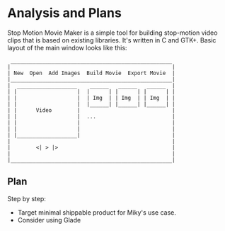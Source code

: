 Analysis and Plans
==================

Stop Motion Movie Maker is a simple tool for building stop-motion
video clips that is based on existing libraries. It's written in C and
GTK+. Basic layout of the main window looks like this:

```
 ___________________________________________________
|                                                   |
| New  Open  Add Images  Build Movie  Export Movie  |
|___________________________________________________|
|  ___________________    ______   ______   ______  |
| |                   |  |      | |      | |      | |
| |                   |  | Img  | | Img  | | Img  | |
| |                   |  |______| |______| |______| |
| |      Video        |                             |
| |                   |  ...                        |
| |                   |                             |
| |                   |                             |
| |___________________|                             |
|                                                   | 
|        <| > |>                                    |
|                                                   |
|___________________________________________________|

```

Plan
----
Step by step:

   * Target minimal shippable product for Miky's use case.
   * Consider using Glade
